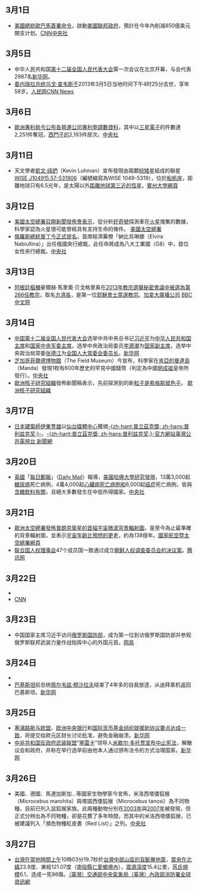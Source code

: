 ## 3月1日

  - [美國總統](https://zh.wikipedia.org/wiki/美國總統 "wikilink")[歐巴馬簽署命令](https://zh.wikipedia.org/wiki/歐巴馬 "wikilink")，啟動[美國聯邦政府](../Page/美國聯邦政府.md "wikilink")，預計在今年內削減850億美元開支计划。[CNN](http://edition.cnn.com/2013/03/01/politics/forced-spending-cuts/index.html)[中央社](http://www.cna.com.tw/News/aFE/201303020034-1.aspx)

## 3月5日

  - 中华人民共和国[第十二届全国人民代表大会](../Page/第十二届全国人民代表大会.md "wikilink")第一次会议在北京开幕，与会代表2987名[新华网](http://www.xinhuanet.com/2013lh/zhibo/20130305/index.htm)。
  - [委内瑞拉总统](https://zh.wikipedia.org/wiki/委内瑞拉 "wikilink")[乌戈·查韦斯于](https://zh.wikipedia.org/wiki/乌戈·查韦斯 "wikilink")2013年3月5日当地时间下午4时25分去世，享年58岁。[人民网](http://world.people.com.cn/n/2013/0306/c1002-20689767.html)[CNN
    News](http://edition.cnn.com/2013/03/05/world/americas/venezuela-chavez-main/index.html)

## 3月6日

  - [歐洲專利局今公布各營運公司專利申請數資料](https://zh.wikipedia.org/wiki/歐洲 "wikilink")，其中以[三星電子](../Page/三星電子.md "wikilink")的件數達2,251件奪冠，[西門子的](https://zh.wikipedia.org/wiki/西門子公司 "wikilink")2,193件居次。[中央社](https://web.archive.org/web/20160304103342/http://www.cna.com.tw/News/aIT/201303060414-1.aspx)

## 3月11日

  - 天文學者[凱文·祿鍆](https://zh.wikipedia.org/wiki/凱文·祿鍆 "wikilink")（Kevin
    Luhman）宣布發現由兩顆[棕矮星](../Page/棕矮星.md "wikilink")組成的聯星[WISE
    J104915.57-531906](../Page/WISE_1049-5319.md "wikilink")（編號縮寫為WISE
    1049-5319），位於[船帆座](../Page/船帆座.md "wikilink")，距離地球只有6.5光年，是太陽以外[距離地球第三近的恆星](https://zh.wikipedia.org/wiki/临近恒星列表 "wikilink")。[賓州大學網頁](http://science.psu.edu/news-and-events/2013-news/Luhman3-2013)

## 3月12日

  - [美國太空總署召開新聞發佈會表示](https://zh.wikipedia.org/wiki/美國太空總署 "wikilink")，從分析[好奇號](../Page/好奇號.md "wikilink")探測車在[火星](../Page/火星.md "wikilink")搜集的數據，科學家認為火星很可能曾經具有支持生命的條件。
    [美國太空總署](http://www.nasa.gov/home/hqnews/2013/mar/HQ_M13-045_Curiosity_Mars_Rock.html)
  - [俄羅斯總統普丁今正式提名](https://zh.wikipedia.org/wiki/俄羅斯 "wikilink")，首席經濟幕僚「納比烏琳娜（Elvira
    Nabiullina）」出任俄國央行總裁，此任命將成為八大工業國（G8）中，首位女性央行總裁。[中央社](https://web.archive.org/web/20130317115255/http://news.chinatimes.com/world/11050403/122013031400180.html)

## 3月13日

  - [阿根廷](../Page/阿根廷.md "wikilink")[樞機](../Page/樞機.md "wikilink")豪爾赫·馬里奧·贝戈格里奥在[2013年教宗選舉秘密會議中被選為](https://zh.wikipedia.org/wiki/2013年教宗選舉秘密會議 "wikilink")[第266任教宗](../Page/教宗列表.md "wikilink")，取名[方濟各](../Page/方濟各_\(教宗\).md "wikilink")，是第一位[耶穌會士當選教宗](https://zh.wikipedia.org/wiki/耶穌會 "wikilink")。[加拿大廣播公司](http://www.ctvnews.ca/world/new-pope-chosen-argentine-jorge-mario-bergoglio-who-becomes-pope-francis-i-1.1193437)
    [BBC中文网](http://www.bbc.co.uk/zhongwen/simp/world/2013/03/130313_breaking_new_pope.shtml)

## 3月14日

  - [中国](https://zh.wikipedia.org/wiki/中华人民共和国 "wikilink")[第十二届全国人民代表大会](../Page/第十二届全国人民代表大会.md "wikilink")选举中共中央总书记[习近平](../Page/习近平.md "wikilink")为[中华人民共和国主席](../Page/中华人民共和国主席.md "wikilink")和[国家中央军委主席](https://zh.wikipedia.org/wiki/国家中央军委主席 "wikilink")，选举中央政治局委员[李源潮](../Page/李源潮.md "wikilink")为[国家副主席](../Page/中华人民共和国副主席.md "wikilink")，选举中央政治局常委[张德江](../Page/张德江.md "wikilink")为[全国人大常委会委员长](https://zh.wikipedia.org/wiki/全国人大常委会委员长 "wikilink")。[新华网](http://news.xinhuanet.com/2013lh/2013-03/14/c_115024855.htm)
  - [芝加哥](../Page/芝加哥.md "wikilink")[菲爾德博物館](https://zh.wikipedia.org/wiki/菲爾德博物館 "wikilink")（The
    Field
    Museum）今宣布，科學家在[肯亞的](https://zh.wikipedia.org/wiki/肯亞 "wikilink")[曼達島](../Page/曼達島.md "wikilink")（Manda）發現1枚有600年歷史的罕見中國錢幣（判定為中國[明成祖](../Page/明成祖.md "wikilink")皇帝所發行）。[中央社](https://web.archive.org/web/20130315211700/http://www.cna.com.tw/News/aIT/201303140236-1.aspx)
  - [歐洲核子研究組織](../Page/歐洲核子研究組織.md "wikilink")發佈新聞稿表示，先前探測到的新[粒子是](https://zh.wikipedia.org/wiki/粒子 "wikilink")[希格斯玻色子](../Page/希格斯玻色子.md "wikilink")。
    [歐洲核子研究組織](http://home.web.cern.ch/about/updates/2013/03/new-results-indicate-new-particle-higgs-boson)

## 3月17日

  - [日本](../Page/日本.md "wikilink")[建築師](https://zh.wikipedia.org/wiki/建築師 "wikilink")[伊東豊雄](../Page/伊東豊雄.md "wikilink")以[仙台媒體中心](../Page/仙台媒體中心.md "wikilink")獲頒[-{zh-hant:普立茲克獎;
    zh-hans:普利兹克奖;}-](https://zh.wikipedia.org/wiki/普立茲克獎 "wikilink")。[-{zh-hant:普立茲克獎;
    zh-hans:普利兹克奖;}-官方網站](http://www.pritzkerprize.com/2013/announcement)[臺灣公共電視台
    新聞網](http://web.pts.org.tw/php/news/pts_news/detail.php?NEENO=235761)

## 3月20日

  - [英國](https://zh.wikipedia.org/wiki/英國 "wikilink")「[每日郵報](../Page/每日郵報.md "wikilink")」（[Daily
    Mail](https://zh.wikipedia.org/wiki/Daily_Mail "wikilink")）報導，[美國](https://zh.wikipedia.org/wiki/美國 "wikilink")[哈佛大學研究發現](https://zh.wikipedia.org/wiki/哈佛大學 "wikilink")，13萬3,000起[糖尿病](../Page/糖尿病.md "wikilink")死亡病例，4萬4,000起[心臟病死亡病例和](https://zh.wikipedia.org/wiki/心臟病 "wikilink")6,000起[癌症](../Page/癌症.md "wikilink")死亡病例，皆與[含糖飲料有關](https://zh.wikipedia.org/wiki/含糖飲料 "wikilink")，且絕大多數發生在中低所得國家。[中央社](http://www.cna.com.tw/News/FirstNews/201303200053-1.aspx)

## 3月21日

  - [歐洲太空總署發佈](https://zh.wikipedia.org/wiki/歐洲太空總署 "wikilink")[普朗克衛星的首幅](https://zh.wikipedia.org/wiki/普朗克衛星 "wikilink")[宇宙微波背景輻射圖](https://zh.wikipedia.org/wiki/宇宙微波背景辐射 "wikilink")，是至今為止最準確的背景輻射圖，並表示[宇宙年齡比預想的更老](https://zh.wikipedia.org/wiki/宇宙年齡 "wikilink")，約為138億年。[國家航空暨太空總署網頁](http://www.nasa.gov/mission_pages/planck/news/planck20130321.html)
  - [联合国人权理事会](../Page/联合国人权理事会.md "wikilink")47个成员国一致通过成立[朝鲜人权调查委员会的决议案](https://zh.wikipedia.org/wiki/朝鲜人权调查委员会 "wikilink")。[腾讯网](http://news.qq.com/a/20130322/000860.htm)

## 3月22日

  -
  - [CNN](http://edition.cnn.com/2013/03/21/world/asia/south-korea-overexposure-law)

## 3月23日

  - 中国国家主席习近平访问[俄罗斯国防部](https://zh.wikipedia.org/wiki/俄罗斯国防部 "wikilink")，成为第一位到访俄罗斯国防部并参观俄罗斯联邦武装力量作战指挥中心的外国元首。[网易](http://news.163.com/13/0324/04/8QN4DAHA00014JB6.html)

## 3月24日

  -
  - [巴基斯坦](../Page/巴基斯坦.md "wikilink")前总统[佩尔韦兹·穆沙拉夫](../Page/佩尔韦兹·穆沙拉夫.md "wikilink")结束了4年多的自我放逐，从迪拜乘机返回巴基斯坦。[新华网](http://news.xinhuanet.com/world/2013-03/25/c_115152596.htm)

## 3月25日

  - [塞浦路斯与](https://zh.wikipedia.org/wiki/塞浦路斯 "wikilink")[欧盟](https://zh.wikipedia.org/wiki/欧盟 "wikilink")、[欧洲中央银行](../Page/欧洲中央银行.md "wikilink")和[国际货币基金组织就援助协议要点达成一致](https://zh.wikipedia.org/wiki/国际货币基金组织 "wikilink")，将提交给欧元区财长讨论批准，避免金融崩溃。[新华网](http://news.xinhuanet.com/fortune/2013-03/25/c_124501079.htm)
  - [中非共和国反政府武装联盟](https://zh.wikipedia.org/wiki/中非共和国 "wikilink")“[塞雷卡](../Page/塞雷卡.md "wikilink")”领导人[米歇尔·多托贾宣布中止宪法](https://zh.wikipedia.org/wiki/米歇尔·多托贾 "wikilink")，解散议会和政府，并称在举行选举前由他本人通过颁布法令的方式治理国家。[新华网](http://news.xinhuanet.com/world/2013-03/26/c_115161172.htm)

## 3月26日

  - 美國、德國、馬達加斯加...等國家生物學家今宣佈，米洛西塔倭狐猴（Microcebus
    marohita）與塔諾西倭狐猴（Microcebus
    tanosi）為不同物種，目前已列入鼠狐猴家族。此兩種動物分別在[2003年](../Page/2003年.md "wikilink")與[2007年](../Page/2007年.md "wikilink")被發現，但正式分辨出為不同物種，卻是花費了多年時間，而其中的米洛西塔倭狐猴，已被建議列入「瀕危物種紅皮書（Red
    List）」之列。[中央社](https://web.archive.org/web/20160304203905/http://www.cna.com.tw/News/aIT/201303260189-1.aspx)

## 3月27日

  - [台灣在](https://zh.wikipedia.org/wiki/台灣 "wikilink")[當地時間上午](../Page/國家標準時間.md "wikilink")10時03分19.7秒於[台灣](https://zh.wikipedia.org/wiki/台灣 "wikilink")[中部山區的](https://zh.wikipedia.org/wiki/中台灣 "wikilink")[盲斷層](https://zh.wikipedia.org/wiki/盲斷層 "wikilink")[地震](../Page/2013年3月南投地震.md "wikilink")，[震央在北緯](https://zh.wikipedia.org/wiki/地震#概念 "wikilink")23.9度、東經121.07度（[南投縣](../Page/南投縣.md "wikilink")[仁愛鄉境內](https://zh.wikipedia.org/wiki/仁愛鄉 "wikilink")），[震源深度](https://zh.wikipedia.org/wiki/地震#概念 "wikilink")15.4公里，[芮氏規模](https://zh.wikipedia.org/wiki/芮氏規模 "wikilink")6.1，造成一死86傷。[（臺灣）交通部中央氣象局](https://web.archive.org/web/20130330061407/http://www.cwb.gov.tw/V7/earthquake/Data/quake/EC0327100361041.htm)[（臺灣）內政部消防署全球資訊網](https://web.archive.org/web/20130518162531/http://www.nfa.gov.tw/main/List.aspx?ID=&MenuID=522&ListID=3550)